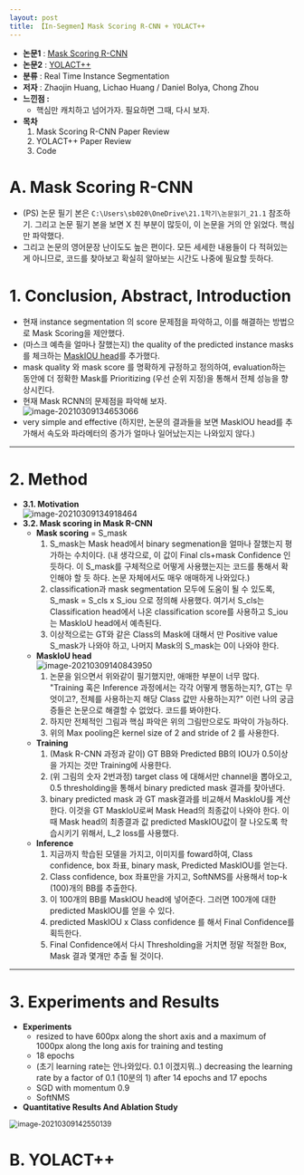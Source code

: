 ```yaml
---
layout: post
title: 【In-Segmen】Mask Scoring R-CNN + YOLACT++
---
```


- **논문1** : [Mask Scoring R-CNN](https://arxiv.org/pdf/1903.00241.pdf)
- **논문2** : [YOLACT++](https://arxiv.org/abs/1912.06218)
- **분류** : Real Time Instance Segmentation
- **저자** : Zhaojin Huang, Lichao Huang / Daniel Bolya, Chong Zhou
- **느낀점 :** 
  - 핵심만 캐치하고 넘어가자.  필요하면 그때, 다시 보자. 
- **목차**
  1. Mask Scoring R-CNN Paper Review
  2. YOLACT++ Paper Review
  3. Code 



# A. Mask Scoring R-CNN

- (PS) 논문 필기 본은 `C:\Users\sb020\OneDrive\21.1학기\논문읽기_21.1` 참조하기. 그리고 논문 필기 본을 보면 X 친 부분이 많듯이, 이 논문을 거의 안 읽었다. 핵심만 파악했다. 
- 그리고 논문의 영어문장 난이도도 높은 편이다. 모든 세세한 내용들이 다 적혀있는 게 아니므로, 코드를 찾아보고 확실히 알아보는 시간도 나중에 필요할 듯하다. 

# 1. Conclusion, Abstract, Introduction

- 현재 instance segmentation 의 score 문제점을 파악하고, 이를 해결하는 방법으로 Mask Scoring을 제안했다. 
- (마스크 예측을 얼마나 잘했는지) the quality of the predicted instance masks를 체크하는 <u>MaskIOU head</u>를 추가했다. 
- mask quality 와 mask score 를 명확하게 규정하고 정의하여, evaluation하는 동안에 더 정확한 Mask를 Prioritizing (우선 순위 지정)을 통해서 전체 성능을 향상시킨다.
- 현재 Mask RCNN의 문제점을 파악해 보자.     
  ![image-20210309134653066](C:\Users\sb020\AppData\Roaming\Typora\typora-user-images\image-20210309134653066.png)
- very simple and effective (하지만, 논문의 결과들을 보면 MaskIOU head를 추가해서 속도와 파라메터의 증가가 얼마나 일어났는지는 나와있지 않다.)



---

# 2. Method

- **3.1. Motivation**   
  ![image-20210309134918464](C:\Users\sb020\AppData\Roaming\Typora\typora-user-images\image-20210309134918464.png)
- **3.2. Mask scoring in Mask R-CNN**
  - **Mask scoring** = S_mask
    1. S_mask는 Mask head에서 binary segmenation을 얼마나 잘했는지 평가하는 수치이다. (내 생각으로, 이 값이 Final cls+mask Confidence 인 듯하다.  이 S_mask를 구체적으로 어떻게 사용했는지는 코드를 통해서 확인해야 할 듯 하다. 논문 자체에서도 매우 애매하게 나와있다.)
    2. classification과 mask segmentation 모두에 도움이 될 수 있도록, S_mask = S_cls x S_iou 으로 정의해 사용했다. 여기서 S_cls는 Classification head에서 나온 classification score를 사용하고 S_iou는 MaskIoU head에서 예측된다. 
    3. 이상적으로는 GT와 같은 Class의 Mask에 대해서 만 Positive value S_mask가 나와야 하고, 나머지 Mask의 S_mask는 0이 나와야 한다.
  - **MaskIoU head**     
    ![image-20210309140843950](C:\Users\sb020\AppData\Roaming\Typora\typora-user-images\image-20210309140843950.png)
    1. 논문을 읽으면서 위와같이 필기했지만, 애매한 부분이 너무 많다. "Training 혹은 Inference 과정에서는 각각 어떻게 행동하는지?, GT는 무엇이고?, 전체를 사용하는지 해당 Class 값만 사용하는지?" 이런 나의 궁금증들은 논문으로 해결할 수 없었다. 코드를 봐야한다. 
    2. 하지만 전체적인 그림과 핵심 파악은 위의 그림만으로도 파악이 가능하다. 
    3. 위의 Max pooling은 kernel size of 2 and stride of 2 를 사용한다. 
  - **Training**     
    1. (Mask R-CNN 과정과 같이) GT BB와 Predicted BB의 IOU가 0.5이상을 가지는 것만 Training에 사용한다. 
    2. (위 그림의 숫자 2번과정) target class 에 대해서만 channel을 뽑아오고, 0.5 thresholding을 통해서 binary predicted mask 결과를 찾아낸다.
    3. binary predicted mask 과 GT mask결과를 비교해서 MaskIoU를 계산한다. 이것을 GT MaskIoU로써 Mask Head의 최종값이 나와야 한다. 이때 Mask head의 최종결과 값 predicted MaskIOU값이 잘 나오도록 학습시키기 위해서, L_2 loss를 사용했다.
  - **Inference**
    1. 지금까지 학습된 모델을 가지고, 이미지를 foward하여, Class confidence, box 좌표, binary mask, Predicted MaskIOU를 얻는다. 
    2. Class confidence, box 좌표만을 가지고, SoftNMS를 사용해서 top-k (100)개의 BB를 추출한다. 
    3. 이 100개의 BB를 MaskIOU head에 넣어준다. 그러면 100개에 대한 predicted MaskIOU를 얻을 수 있다. 
    4. predicted MaskIOU x Class confidence 를 해서 Final Confidence를 획득한다. 
    5. Final Confidence에서 다시 Thresholding을 거치면 정말 적절한 Box, Mask 결과 몇개만 추출 될 것이다.



---

# 3. Experiments and Results

- **Experiments**
  - resized to have 600px along the short axis and a maximum of 1000px along the long axis for training and testing
  - 18 epochs
  - (초기 learning rate는 안나와있다. 0.1 이겠지뭐..) decreasing the learning rate by a factor of 0.1 (10분의 1) after 14 epochs and 17 epochs
  - SGD with momentum 0.9
  - SoftNMS
-  **Quantitative Results And Ablation Study**      
  <img src="C:\Users\sb020\AppData\Roaming\Typora\typora-user-images\image-20210309142550139.png" alt="image-20210309142550139" style="zoom:90%;" />





# B. YOLACT++













